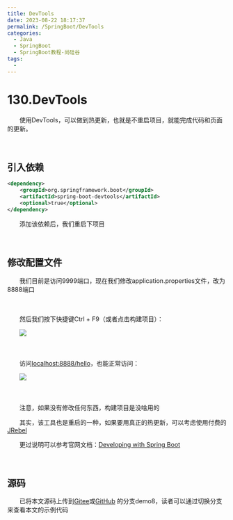 ```yaml
---
title: DevTools
date: 2023-08-22 18:17:37
permalink: /SpringBoot/DevTools
categories:
  - Java
  - SpringBoot
  - SpringBoot教程-尚硅谷
tags:
  - 
---
```

# 130.DevTools

　　使用DevTools，可以做到热更新，也就是不重启项目，就能完成代码和页面的更新。
<!-- more -->
　　‍

## 引入依赖

```xml
<dependency>
    <groupId>org.springframework.boot</groupId>
    <artifactId>spring-boot-devtools</artifactId>
    <optional>true</optional>
</dependency>
```

　　添加该依赖后，我们重启下项目

　　‍

## 修改配置文件

　　我们目前是访问9999端口，现在我们修改application.properties文件，改为8888端口

　　‍

　　然后我们按下快捷键Ctrl + F9（或者点击构建项目）：

　　![](https://image.peterjxl.com/blog/image-20230705072645-mm3socp.png)

　　‍

　　访问[localhost:8888/hello](http://localhost:8888/hello)，也能正常访问：

　　![](https://image.peterjxl.com/blog/image-20230705072805-upve4nq.png)

　　‍

　　注意，如果没有修改任何东西，构建项目是没啥用的

　　其实，该工具也是重启的一种，如果要用真正的热更新，可以考虑使用付费的[JRebel](https://jrebel.com/software/jrebel/)

　　更过说明可以参考官网文档：[Developing with Spring Boot](https://docs.spring.io/spring-boot/docs/2.7.13/reference/html/using.html#using.devtools.remote-applications)

　　‍

## 源码

　　已将本文源码上传到[Gitee](https://gitee.com/peterjxl/LearnSpringBoot)或[GitHub](https://github.com/Peter-JXL/LearnSpringBoot) 的分支demo8，读者可以通过切换分支来查看本文的示例代码
